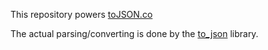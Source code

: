 This repository powers [toJSON.co](https://toJSON.co)

The actual parsing/converting is done by the [to_json](https://github.com/Jasonette/to_json) library.

